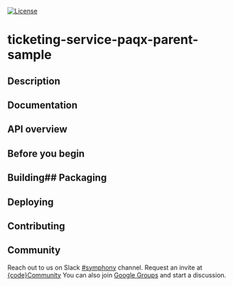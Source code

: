 
[![License](https://img.shields.io/badge/License-EPL%201.0-red.svg)](https://opensource.org/licenses/EPL-1.0)
# ticketing-service-paqx-parent-sample
## Description
## Documentation
## API overview
## Before you begin
## Building## Packaging
## Deploying
## Contributing
## Community
Reach out to us on Slack [#symphony][slack] channel. Request an invite at [{code}Community][codecommunity]
You can also join [Google Groups][googlegroups] and start a discussion. 

[slack]: https://codecommunity.slack.com/messages/symphony
[googlegroups]: https://groups.google.com/forum/#!forum/dellemc-symphony
[codecommunity]: http://community.codedellemc.com/
